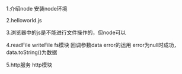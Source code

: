 1.介绍node 安装node环境

2.helloworld.js

3.浏览器中的js是不能进行文件操作的，但node可以

4.readFile writeFile fs模块
回调参数data error的运用
error为null时成功， data.toString()为数据

5.http服务 http模块